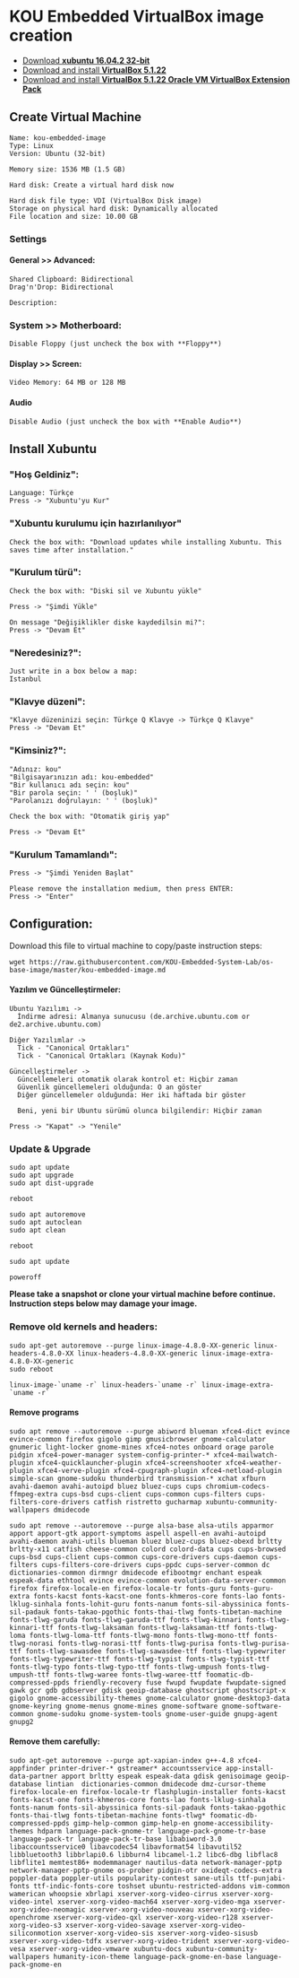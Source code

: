 # KOU Embedded VirtualBox image creation

* [Download **xubuntu 16.04.2 32-bit**](http://torrent.ubuntu.com/xubuntu/releases/xenial/release/desktop/xubuntu-16.04.2-desktop-i386.iso.torrent)
* [Download and install **VirtualBox 5.1.22**](https://www.virtualbox.org/wiki/Downloads)
* [Download and install **VirtualBox 5.1.22 Oracle VM VirtualBox Extension Pack**](https://www.virtualbox.org/wiki/Downloads)

## Create Virtual Machine

```
Name: kou-embedded-image
Type: Linux
Version: Ubuntu (32-bit)

Memory size: 1536 MB (1.5 GB)

Hard disk: Create a virtual hard disk now

Hard disk file type: VDI (VirtualBox Disk image)
Storage on physical hard disk: Dynamically allocated
File location and size: 10.00 GB
```

### Settings
#### General >> Advanced:

```
Shared Clipboard: Bidirectional
Drag'n'Drop: Bidirectional

Description:

```

### System >> Motherboard:

```
Disable Floppy (just uncheck the box with **Floppy**)
```

#### Display >> Screen:

```
Video Memory: 64 MB or 128 MB
```

#### Audio

```
Disable Audio (just uncheck the box with **Enable Audio**)
```

## Install Xubuntu

### "Hoş Geldiniz":

```
Language: Türkçe
Press -> "Xubuntu'yu Kur"
```

### "Xubuntu kurulumu için hazırlanılıyor"

```
Check the box with: "Download updates while installing Xubuntu. This saves time after installation."
```

### "Kurulum türü":

```
Check the box with: "Diski sil ve Xubuntu yükle"

Press -> "Şimdi Yükle"

On message "Değişiklikler diske kaydedilsin mi?":
Press -> "Devam Et"
```

### "Neredesiniz?":

```
Just write in a box below a map:
Istanbul
```

### "Klavye düzeni":

```
"Klavye düzeninizi seçin: Türkçe Q Klavye -> Türkçe Q Klavye"
Press -> "Devam Et"
```

### "Kimsiniz?":

```
"Adınız: kou"
"Bilgisayarınızın adı: kou-embedded"
"Bir kullanıcı adı seçin: kou"
"Bir parola seçin: ' ' (boşluk)"
"Parolanızı doğrulayın: ' ' (boşluk)"

Check the box with: "Otomatik giriş yap"

Press -> "Devam Et"
```

### "Kurulum Tamamlandı":

```
Press -> "Şimdi Yeniden Başlat"

Please remove the installation medium, then press ENTER:
Press -> "Enter"
```

## Configuration:

Download this file to virtual machine to copy/paste instruction steps:

```
wget https://raw.githubusercontent.com/KOU-Embedded-System-Lab/os-base-image/master/kou-embedded-image.md
```

#### Yazılım ve Güncelleştirmeler:

```
Ubuntu Yazılımı ->
  İndirme adresi: Almanya sunucusu (de.archive.ubuntu.com or de2.archive.ubuntu.com)

Diğer Yazılımlar ->
  Tick - "Canonical Ortakları"
  Tick - "Canonical Ortakları (Kaynak Kodu)"

Güncelleştirmeler ->
  Güncellemeleri otomatik olarak kontrol et: Hiçbir zaman
  Güvenlik güncellemeleri olduğunda: O an göster
  Diğer güncellemeler olduğunda: Her iki haftada bir göster
  
  Beni, yeni bir Ubuntu sürümü olunca bilgilendir: Hiçbir zaman
  
Press -> "Kapat" -> "Yenile"
```

### Update & Upgrade 

```
sudo apt update
sudo apt upgrade
sudo apt dist-upgrade

reboot

sudo apt autoremove
sudo apt autoclean
sudo apt clean

reboot

sudo apt update

poweroff
```

**Please take a snapshot or clone your virtual machine before continue. Instruction steps below may damage your image.**

### Remove old kernels and headers:

```
sudo apt-get autoremove --purge linux-image-4.8.0-XX-generic linux-headers-4.8.0-XX linux-headers-4.8.0-XX-generic linux-image-extra-4.8.0-XX-generic 
sudo reboot
```

```
linux-image-`uname -r` linux-headers-`uname -r` linux-image-extra-`uname -r`
```

#### Remove programs

```
sudo apt remove --autoremove --purge abiword blueman xfce4-dict evince evince-common firefox gigolo gimp gmusicbrowser gnome-calculator gnumeric light-locker gnome-mines xfce4-notes onboard orage parole pidgin xfce4-power-manager system-config-printer-* xfce4-mailwatch-plugin xfce4-quicklauncher-plugin xfce4-screenshooter xfce4-weather-plugin xfce4-verve-plugin xfce4-cpugraph-plugin xfce4-netload-plugin simple-scan gnome-sudoku thunderbird transmission-* xchat xfburn  avahi-daemon avahi-autoipd bluez bluez-cups cups chromium-codecs-ffmpeg-extra cups-bsd cups-client cups-common cups-filters cups-filters-core-drivers catfish ristretto gucharmap xubuntu-community-wallpapers dmidecode 
```

```
sudo apt remove --autoremove --purge alsa-base alsa-utils apparmor apport apport-gtk apport-symptoms aspell aspell-en avahi-autoipd avahi-daemon avahi-utils blueman bluez bluez-cups bluez-obexd brltty brltty-x11 catfish cheese-common colord colord-data cups cups-browsed cups-bsd cups-client cups-common cups-core-drivers cups-daemon cups-filters cups-filters-core-drivers cups-ppdc cups-server-common dc dictionaries-common dirmngr dmidecode efibootmgr enchant espeak espeak-data ethtool evince evince-common evolution-data-server-common firefox firefox-locale-en firefox-locale-tr fonts-guru fonts-guru-extra fonts-kacst fonts-kacst-one fonts-khmeros-core fonts-lao fonts-lklug-sinhala fonts-lohit-guru fonts-nanum fonts-sil-abyssinica fonts-sil-padauk fonts-takao-pgothic fonts-thai-tlwg fonts-tibetan-machine fonts-tlwg-garuda fonts-tlwg-garuda-ttf fonts-tlwg-kinnari fonts-tlwg-kinnari-ttf fonts-tlwg-laksaman fonts-tlwg-laksaman-ttf fonts-tlwg-loma fonts-tlwg-loma-ttf fonts-tlwg-mono fonts-tlwg-mono-ttf fonts-tlwg-norasi fonts-tlwg-norasi-ttf fonts-tlwg-purisa fonts-tlwg-purisa-ttf fonts-tlwg-sawasdee fonts-tlwg-sawasdee-ttf fonts-tlwg-typewriter fonts-tlwg-typewriter-ttf fonts-tlwg-typist fonts-tlwg-typist-ttf fonts-tlwg-typo fonts-tlwg-typo-ttf fonts-tlwg-umpush fonts-tlwg-umpush-ttf fonts-tlwg-waree fonts-tlwg-waree-ttf foomatic-db-compressed-ppds friendly-recovery fuse fwupd fwupdate fwupdate-signed gawk gcr gdb gdbserver gdisk geoip-database ghostscript ghostscript-x gigolo gnome-accessibility-themes gnome-calculator gnome-desktop3-data gnome-keyring gnome-menus gnome-mines gnome-software gnome-software-common gnome-sudoku gnome-system-tools gnome-user-guide gnupg-agent gnupg2 
```

#### Remove them carefully:

```
sudo apt-get autoremove --purge apt-xapian-index g++-4.8 xfce4-appfinder printer-driver-* gstreamer* accountsservice app-install-data-partner apport brltty espeak espeak-data gdisk genisoimage geoip-database lintian  dictionaries-common dmidecode dmz-cursor-theme firefox-locale-en firefox-locale-tr flashplugin-installer fonts-kacst fonts-kacst-one fonts-khmeros-core fonts-lao fonts-lklug-sinhala fonts-nanum fonts-sil-abyssinica fonts-sil-padauk fonts-takao-pgothic fonts-thai-tlwg fonts-tibetan-machine fonts-tlwg* foomatic-db-compressed-ppds gimp-help-common gimp-help-en gnome-accessibility-themes hdparm language-pack-gnome-tr language-pack-gnome-tr-base language-pack-tr language-pack-tr-base libabiword-3.0 libaccountsservice0 libavcodec54 libavformat54 libavutil52 libbluetooth3 libbrlapi0.6 libburn4 libcamel-1.2 libc6-dbg libflac8 libflite1 memtest86+ modemmanager nautilus-data network-manager-pptp network-manager-pptp-gnome os-prober pidgin-otr oxideqt-codecs-extra poppler-data poppler-utils popularity-contest sane-utils ttf-punjabi-fonts ttf-indic-fonts-core toshset ubuntu-restricted-addons vim-common wamerican whoopsie xbrlapi xserver-xorg-video-cirrus xserver-xorg-video-intel xserver-xorg-video-mach64 xserver-xorg-video-mga xserver-xorg-video-neomagic xserver-xorg-video-nouveau xserver-xorg-video-openchrome xserver-xorg-video-qxl xserver-xorg-video-r128 xserver-xorg-video-s3 xserver-xorg-video-savage xserver-xorg-video-siliconmotion xserver-xorg-video-sis xserver-xorg-video-sisusb xserver-xorg-video-tdfx xserver-xorg-video-trident xserver-xorg-video-vesa xserver-xorg-video-vmware xubuntu-docs xubuntu-community-wallpapers humanity-icon-theme language-pack-gnome-en-base language-pack-gnome-en
```

